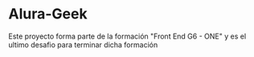 # Alura-Geek
Este proyecto forma parte de la formación "Front End G6 - ONE" y es el ultimo desafio para terminar dicha formación
